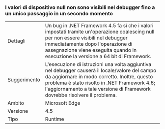 ### <a name="null-coalescer-values-are-not-visible-in-debugger-until-one-step-later"></a>I valori di dispositivo null non sono visibili nel debugger fino a un unico passaggio in un secondo momento

|   |   |
|---|---|
|Dettagli|Un bug in .NET Framework 4.5 fa sì che i valori impostati tramite un'operazione coalescing null per non essere visibili nel debugger immediatamente dopo l'operazione di assegnazione viene eseguita quando in esecuzione la versione a 64 bit di Framework.|
|Suggerimento|L'esecuzione di istruzioni una volta aggiuntiva nel debugger causerà il locale/valore del campo da aggiornare in modo corretto. Inoltre, questo problema è stato risolto in .NET Framework 4.6; l'aggiornamento a tale versione di Framework dovrebbe risolvere il problema.|
|Ambito|Microsoft Edge|
|Versione|4.5|
|Tipo|Runtime|

